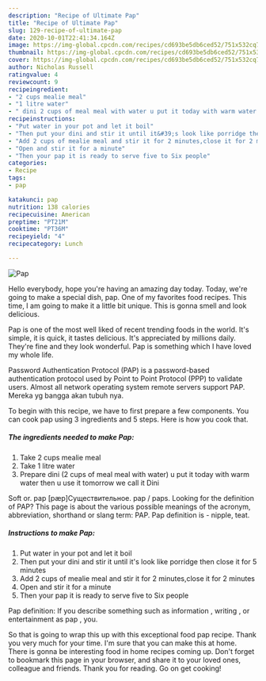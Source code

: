 ```yaml
---
description: "Recipe of Ultimate Pap"
title: "Recipe of Ultimate Pap"
slug: 129-recipe-of-ultimate-pap
date: 2020-10-01T22:41:34.164Z
image: https://img-global.cpcdn.com/recipes/cd693be5db6ced52/751x532cq70/pap-recipe-main-photo.jpg
thumbnail: https://img-global.cpcdn.com/recipes/cd693be5db6ced52/751x532cq70/pap-recipe-main-photo.jpg
cover: https://img-global.cpcdn.com/recipes/cd693be5db6ced52/751x532cq70/pap-recipe-main-photo.jpg
author: Nicholas Russell
ratingvalue: 4
reviewcount: 9
recipeingredient:
- "2 cups mealie meal"
- "1 litre water"
- " dini 2 cups of meal meal with water u put it today with warm water then u use it tomorrow we call it Dini"
recipeinstructions:
- "Put water in your pot and let it boil"
- "Then put your dini and stir it until it&#39;s look like porridge then close it for 5 minutes"
- "Add 2 cups of mealie meal and stir it for 2 minutes,close it for 2 minutes"
- "Open and stir it for a minute"
- "Then your pap it is ready to serve five to Six people"
categories:
- Recipe
tags:
- pap

katakunci: pap 
nutrition: 138 calories
recipecuisine: American
preptime: "PT21M"
cooktime: "PT36M"
recipeyield: "4"
recipecategory: Lunch

---
```



![Pap](https://img-global.cpcdn.com/recipes/cd693be5db6ced52/751x532cq70/pap-recipe-main-photo.jpg)

Hello everybody, hope you're having an amazing day today. Today, we're going to make a special dish, pap. One of my favorites food recipes. This time, I am going to make it a little bit unique. This is gonna smell and look delicious.

Pap is one of the most well liked of recent trending foods in the world. It's simple, it is quick, it tastes delicious. It's appreciated by millions daily. They're fine and they look wonderful. Pap is something which I have loved my whole life.

Password Authentication Protocol (PAP) is a password-based authentication protocol used by Point to Point Protocol (PPP) to validate users. Almost all network operating system remote servers support PAP. Mereka yg bangga akan tubuh nya.


To begin with this recipe, we have to first prepare a few components. You can cook pap using 3 ingredients and 5 steps. Here is how you cook that.

<!--inarticleads1-->

##### The ingredients needed to make Pap:

1. Take 2 cups mealie meal
1. Take 1 litre water
1. Prepare  dini (2 cups of meal meal with water) u put it today with warm water then u use it tomorrow we call it Dini


Soft or. pap [pæp]Существительное. pap / paps. Looking for the definition of PAP? This page is about the various possible meanings of the acronym, abbreviation, shorthand or slang term: PAP. Pap definition is - nipple, teat. 

<!--inarticleads2-->

##### Instructions to make Pap:

1. Put water in your pot and let it boil
1. Then put your dini and stir it until it&#39;s look like porridge then close it for 5 minutes
1. Add 2 cups of mealie meal and stir it for 2 minutes,close it for 2 minutes
1. Open and stir it for a minute
1. Then your pap it is ready to serve five to Six people


Pap definition: If you describe something such as information , writing , or entertainment as pap , you. 

So that is going to wrap this up with this exceptional food pap recipe. Thank you very much for your time. I'm sure that you can make this at home. There is gonna be interesting food in home recipes coming up. Don't forget to bookmark this page in your browser, and share it to your loved ones, colleague and friends. Thank you for reading. Go on get cooking!
